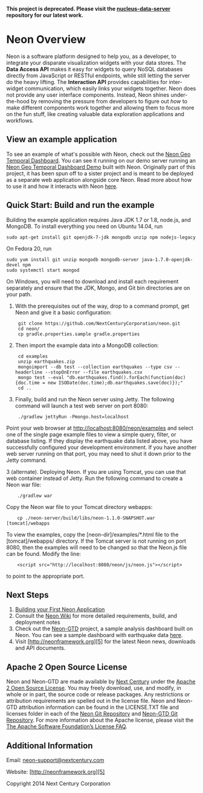 **This project is deprecated. Please visit the [nucleus-data-server](https://github.com/NextCenturyCorporation/nucleus-data-server) repository for our latest work.**

# Neon Overview

Neon is a software platform designed to help you, as a developer, to integrate your disparate visualization widgets with your data stores. The **Data Access API** makes it easy for widgets to query NoSQL databases directly from JavaScript or RESTful endpoints, while still letting the server do the heavy lifting. The **Interaction API** provides capabilities for inter-widget communication, which easily links your widgets together. Neon does not provide any user interface components. Instead, Neon shines under-the-hood by removing the pressure from developers to figure out *how* to make different components work together and allowing them to focus more on the fun stuff, like creating valuable data exploration applications and workflows.

## View an example application

To see an example of what's possible with Neon, check out the [Neon Geo Temporal Dashboard][neon-gtd].  You can see it running on our demo server running an [Neon Geo Temporal Dashboard Demo][neon-gtd-demo] built with Neon.  Originally part of this project, it has been spun off to a sister project and is meant to be deployed as a separate web application alongside core Neon.  Read more about how to use it and how it interacts with Neon [here][neon-gtd-guide].

## Quick Start: Build and run the example
Building the example application requires Java JDK 1.7 or 1.8, node.js, and MongoDB. To install everything you need on Ubuntu 14.04, run

    sudo apt-get install git openjdk-7-jdk mongodb unzip npm nodejs-legacy

On Fedora 20, run

    sudo yum install git unzip mongodb mongodb-server java-1.7.0-openjdk-devel npm
    sudo systemctl start mongod
    
On Windows, you will need to download and install each requirement separately and ensure that the JDK, Mongo, and Git bin directories are on your path.

1. With the prerequisites out of the way, drop to a command prompt, get Neon and give it a basic configuration:

        git clone https://github.com/NextCenturyCorporation/neon.git
        cd neon/
        cp gradle.properties.sample gradle.properties

2. Then import the example data into a MongoDB collection:

        cd examples
        unzip earthquakes.zip
        mongoimport --db test --collection earthquakes --type csv --headerline --stopOnError --file earthquakes.csv
        mongo test --eval "db.earthquakes.find().forEach(function(doc){doc.time = new ISODate(doc.time);db.earthquakes.save(doc)});"
        cd ..

3. Finally, build and run the Neon server using Jetty. The following command will launch a test web server on port 8080:

        ./gradlew jettyRun -Pmongo.host=localhost

Point your web browser at [http://localhost:8080/neon/examples](http://localhost:8080/neon/examples) and select one of the single page example files to view a simple query, filter, or database listing.  If they display the earthquake data listed above, you have successfully configured your development environment.  If you have another web server running on that port, you may need to shut it down prior to the Jetty command.

3 (alternate). Deploying Neon.  If you are using Tomcat, you can use that web container instead of Jetty. Run the following command to create a Neon war file: 
      
        ./gradlew war

Copy the Neon war file to your Tomcat directory webapps:

        cp ./neon-server/build/libs/neon-1.1.0-SNAPSHOT.war [tomcat]/webapps

To view the examples, copy the [neon-dir]/examples/*.html file to the [tomcat]/webapps/ directory.  If the Tomcat server is not running on port 8080, then the examples will need to be changed so that the Neon.js file can be found.  Modify the line:

        <script src="http://localhost:8080/neon/js/neon.js"></script>

to point to the appropriate port.  

## Next Steps
1. [Building your First Neon Application][7]
2. Consult the [Neon Wiki][1] for more detailed requirements, build, and deployment notes
3. Check out the [Neon-GTD][neon-gtd] project, a sample analysis dashboard built on Neon.  You can see a sample dashboard with earthquake data [here][neon-gtd-demo].
4. Visit [http://neonframework.org][5] for the latest Neon news, downloads and API documents.

## Apache 2 Open Source License

Neon and Neon-GTD are made available by [Next Century][10] under the [Apache 2 Open Source License][8]. You may freely download, use, and modify, in whole or in part, the source code or release packages. Any restrictions or attribution requirements are spelled out in the license file. Neon and Neon-GTD attribution information can be found in the LICENSE.TXT file and licenses folder in each of the [Neon Git Repository][neon] and [Neon-GTD Git Repository][neon-gtd]. For more information about the Apache license, please visit the [The Apache Software Foundation’s License FAQ][9].

## Additional Information

Email: neon-support@nextcentury.com

Website: [http://neonframework.org][5]

Copyright 2014 Next Century Corporation

[neon-gtd-demo]: http://demo.neonframework.org/neon-gtd/app/#
[neon]: https://github.com/NextCenturyCorporation/neon
[neon-gtd]: https://github.com/NextCenturyCorporation/neon-gtd
[neon-gtd-guide]: https://github.com/NextCenturyCorporation/neon-gtd/wiki/Neon-GTD-User-Guide

[1]: https://github.com/NextCenturyCorporation/neon/wiki
[2]: https://github.com/NextCenturyCorporation/neon/wiki/Build-Instructions
[3]: https://github.com/NextCenturyCorporation/neon/wiki/Deploying-Neon
[4]: https://github.com/NextCenturyCorporation/neon/wiki/Developer-Quick-Start-Guide
[5]: http://neonframework.org
[6]: https://github.com/NextCenturyCorporation/neon-gtd/wiki/XDATA-Summer-Camp-2015-Neon-Dashboard-Documentation
[7]: https://github.com/NextCenturyCorporation/neon/wiki/Building-your-First-Neon-Application
[8]: http://www.apache.org/licenses/LICENSE-2.0.txt
[9]: http://www.apache.org/foundation/license-faq.html
[10]: http://www.nextcentury.com
